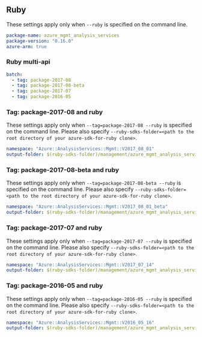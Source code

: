 ## Ruby

These settings apply only when `--ruby` is specified on the command line.

``` yaml
package-name: azure_mgmt_analysis_services
package-version: "0.16.0"
azure-arm: true
```

### Ruby multi-api

``` yaml $(ruby) && $(multiapi)
batch:
  - tag: package-2017-08
  - tag: package-2017-08-beta
  - tag: package-2017-07
  - tag: package-2016-05
```

### Tag: package-2017-08 and ruby

These settings apply only when `--tag=package-2017-08 --ruby` is specified on the command line.
Please also specify `--ruby-sdks-folder=<path to the root directory of your azure-sdk-for-ruby clone>`.

``` yaml $(tag) == 'package-2017-08' && $(ruby)
namespace: "Azure::AnalysisServices::Mgmt::V2017_08_01"
output-folder: $(ruby-sdks-folder)/management/azure_mgmt_analysis_services/lib
```

### Tag: package-2017-08-beta and ruby

These settings apply only when `--tag=package-2017-08-beta --ruby` is specified on the command line.
Please also specify `--ruby-sdks-folder=<path to the root directory of your azure-sdk-for-ruby clone>`.

``` yaml $(tag) == 'package-2017-08-beta' && $(ruby)
namespace: "Azure::AnalysisServices::Mgmt::V2017_08_01_beta"
output-folder: $(ruby-sdks-folder)/management/azure_mgmt_analysis_services/lib
```

### Tag: package-2017-07 and ruby

These settings apply only when `--tag=package-2017-07 --ruby` is specified on the command line.
Please also specify `--ruby-sdks-folder=<path to the root directory of your azure-sdk-for-ruby clone>`.

``` yaml $(tag) == 'package-2017-07' && $(ruby)
namespace: "Azure::AnalysisServices::Mgmt::V2017_07_14"
output-folder: $(ruby-sdks-folder)/management/azure_mgmt_analysis_services/lib
```

### Tag: package-2016-05 and ruby

These settings apply only when `--tag=package-2016-05 --ruby` is specified on the command line.
Please also specify `--ruby-sdks-folder=<path to the root directory of your azure-sdk-for-ruby clone>`.

``` yaml $(tag) == 'package-2016-05' && $(ruby)
namespace: "Azure::AnalysisServices::Mgmt::V2016_05_16"
output-folder: $(ruby-sdks-folder)/management/azure_mgmt_analysis_services/lib
```
